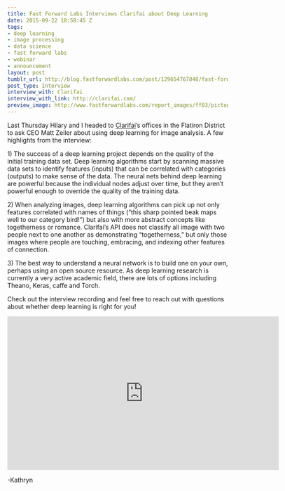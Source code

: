 ```yaml
---
title: Fast Forward Labs Interviews Clarifai about Deep Learning
date: 2015-09-22 18:58:45 Z
tags:
- deep learning
- image processing
- data science
- fast forward labs
- webinar
- announcement
layout: post
tumblr_url: http://blog.fastforwardlabs.com/post/129654767848/fast-forward-labs-interviews-clarifai-about-deep
post_type: Interview
interview_with: Clarifai
interview_with_link: http://clarifai.com/
preview_image: http://www.fastforwardlabs.com/report_images/ff03/pictograph-dogs.png
---
```


<p>Last Thursday Hilary and I headed to <a href="http://clarifai.com">Clarifai</a>’s offices in the Flatiron District to ask CEO Matt Zeiler about using deep learning for image analysis. A few highlights from the interview:</p><p>1) The success of a deep learning project depends on the quality of the initial training data set. Deep learning algorithms start by scanning massive data sets to identify features (inputs) that can be correlated with categories (outputs) to make sense of the data. The neural nets behind deep learning are powerful because the individual nodes adjust over time, but they aren’t powerful enough to override the quality of the training data. </p><p>2) When analyzing images, deep learning algorithms can pick up not only features correlated with names of things (“this sharp pointed beak maps well to our category bird!”) but also with more abstract concepts like togetherness or romance. Clarifai’s API does not classify all image with two people next to one another as demonstrating “togetherness,” but only those images where people are touching, embracing, and indexing other features of connection. </p><p>3) The best way to understand a neural network is to build one on your own, perhaps using an open source resource. As deep learning research is currently a very active academic field, there are lots of options including Theano, Keras, caffe and Torch. </p><p>Check out the interview recording and feel free to reach out with questions about whether deep learning is right for you!</p>

<div class="video-holder">
<iframe width="620" height="350" id="youtube_iframe" src="https://www.youtube.com/embed/S1ca8M1QbKQ?feature=oembed&amp;enablejsapi=1&amp;origin=https://safe.txmblr.com&amp;wmode=opaque" frameborder="0"></iframe>
</div>

<p>-Kathryn </p>
